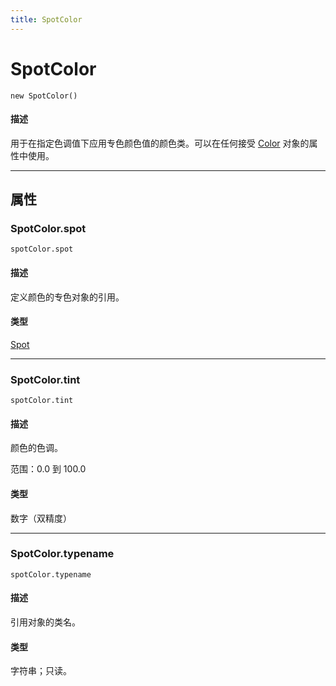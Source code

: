 ```yaml
---
title: SpotColor
---
```

# SpotColor

`new SpotColor()`

#### 描述

用于在指定色调值下应用专色颜色值的颜色类。可以在任何接受 [Color](.././Color) 对象的属性中使用。

---

## 属性

### SpotColor.spot

`spotColor.spot`

#### 描述

定义颜色的专色对象的引用。

#### 类型

[Spot](.././Spot)

---

### SpotColor.tint

`spotColor.tint`

#### 描述

颜色的色调。

范围：0.0 到 100.0

#### 类型

数字（双精度）

---

### SpotColor.typename

`spotColor.typename`

#### 描述

引用对象的类名。

#### 类型

字符串；只读。
